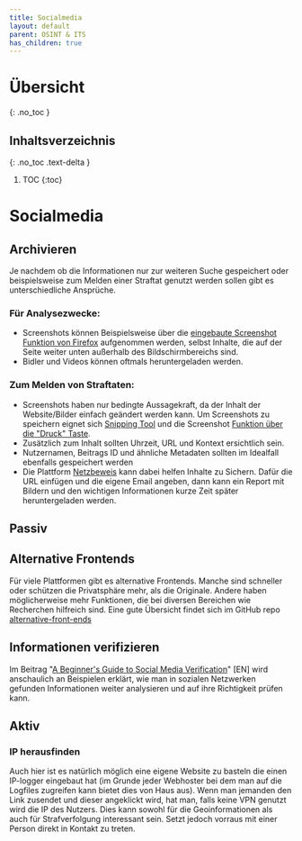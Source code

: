 ```yaml
---
title: Socialmedia
layout: default
parent: OSINT & ITS
has_children: true
---
```


# Übersicht
{: .no_toc }

## Inhaltsverzeichnis
{: .no_toc .text-delta }

1. TOC
{:toc}

# Socialmedia

## Archivieren
Je nachdem ob die Informationen nur zur weiteren Suche gespeichert oder beispielsweise zum Melden einer Straftat genutzt werden sollen gibt es unterschiedliche Ansprüche.

### Für Analysezwecke:
- Screenshots können Beispielsweise über die [eingebaute Screenshot Funktion von Firefox](https://support.mozilla.org/en-US/kb/take-screenshots-firefox) aufgenommen werden, selbst Inhalte, die auf der Seite weiter unten außerhalb des Bildschirmbereichs sind.
- Bidler und Videos können oftmals heruntergeladen werden.

### Zum Melden von Straftaten:
- Screenshots haben nur bedingte Aussagekraft, da der Inhalt der Website/Bilder einfach geändert werden kann.
Um Screenshots zu speichern eignet sich [Snipping Tool](https://support.microsoft.com/de-de/windows/aufnehmen-von-screenshots-mithilfe-des-snipping-tools-00246869-1843-655f-f220-97299b865f6b) und die Screenshot [Funktion über die "Druck" Taste](https://www.dell.com/support/kbdoc/de-de/000147539/anleitung-zur-verwendung-der-drucktaste-in-microsoft-windows-betriebssystemen).
- Zusätzlich zum Inhalt sollten Uhrzeit, URL und Kontext ersichtlich sein.
- Nutzernamen, Beitrags ID und ähnliche Metadaten sollten im Idealfall ebenfalls gespeichert werden
- Die Plattform [Netzbeweis](https://www.netzbeweis.com/web/) kann dabei helfen Inhalte zu Sichern.
Dafür die URL einfügen und die eigene Email angeben, dann kann ein Report mit Bildern und den wichtigen Informationen kurze Zeit später heruntergeladen werden.

## Passiv

## Alternative Frontends
Für viele Plattformen gibt es alternative Frontends.
Manche sind schneller oder schützen die Privatsphäre mehr, als die Originale.
Andere haben möglicherweise mehr Funktionen, die bei diversen Bereichen wie Recherchen hilfreich sind.
Eine gute Übersicht findet sich im GitHub repo [alternative-front-ends](https://github.com/mendel5/alternative-front-ends)

## Informationen verifizieren
Im Beitrag "[A Beginner's Guide to Social Media Verification](https://www.bellingcat.com/resources/2021/11/01/a-beginners-guide-to-social-media-verification/)" [EN] wird anschaulich an Beispielen erklärt, wie man in sozialen Netzwerken gefunden Informationen weiter analysieren und auf ihre Richtigkeit prüfen kann.

## Aktiv

### IP herausfinden
Auch hier ist es natürlich möglich eine eigene Website zu basteln die einen IP-logger eingebaut hat (im Grunde jeder Webhoster bei dem man auf die Logfiles zugreifen kann bietet dies von Haus aus).
Wenn man jemanden den Link zusendet und dieser angeklickt wird, hat man, falls keine VPN genutzt wird die IP des Nutzers.
Dies kann sowohl für die Geoinformationen als auch für Strafverfolgung interessant sein.
Setzt jedoch vorraus mit einer Person direkt in Kontakt zu treten.